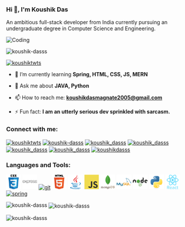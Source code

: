 ### Hi 👋, I'm Koushik Das
An ambitious full-stack developer from India currently pursuing an undergraduate degree in Computer Science and Engineering.

![Coding](https://media.licdn.com/dms/image/D4D12AQH4mcQALwgZ7Q/article-cover_image-shrink_600_2000/0/1691989932071?e=2147483647&v=beta&t=uwm5lxFiqURXuzG_xnf9hrIr-_sojSaQ4ggruUAYsmU)

<p align="left"> <img src="https://komarev.com/ghpvc/?username=koushik-dasss&label=Profile%20views&color=0e75b6&style=flat" alt="koushik-dasss" /> </p>

<p align="left"> <a href="https://twitter.com/koushiktwts" target="blank"><img src="https://img.shields.io/twitter/follow/koushiktwts?logo=twitter&style=for-the-badge" alt="koushiktwts" /></a> </p>

- 🌱 I’m currently learning **Spring, HTML, CSS, JS, MERN**

- 💬 Ask me about **JAVA, Python**

- 📫 How to reach me: **koushikdasmagnate2005@gmail.com**

- ⚡ Fun fact: **I am an utterly serious dev sprinkled with sarcasm.**

### Connect with me:

<p align="left">
<a href="https://twitter.com/koushiktwts" target="blank"><img align="center" src="https://raw.githubusercontent.com/rahuldkjain/github-profile-readme-generator/master/src/images/icons/Social/twitter.svg" alt="koushiktwts" height="30" width="40" /></a>
<a href="https://linkedin.com/in/koushik-dasss" target="blank"><img align="center" src="https://raw.githubusercontent.com/rahuldkjain/github-profile-readme-generator/master/src/images/icons/Social/linked-in-alt.svg" alt="koushik-dasss" height="30" width="40" /></a>
<a href="https://www.codechef.com/users/koushik_dasss" target="blank"><img align="center" src="https://cdn.jsdelivr.net/npm/simple-icons@3.1.0/icons/codechef.svg" alt="koushik_dasss" height="30" width="40" /></a>
<a href="https://www.hackerrank.com/koushik_dasss" target="blank"><img align="center" src="https://raw.githubusercontent.com/rahuldkjain/github-profile-readme-generator/master/src/images/icons/Social/hackerrank.svg" alt="koushik_dasss" height="30" width="40" /></a>
<a href="https://codeforces.com/profile/koushik_dasss" target="blank"><img align="center" src="https://raw.githubusercontent.com/rahuldkjain/github-profile-readme-generator/master/src/images/icons/Social/codeforces.svg" alt="koushik_dasss" height="30" width="40" /></a>
<a href="https://www.leetcode.com/koushik_dasss" target="blank"><img align="center" src="https://raw.githubusercontent.com/rahuldkjain/github-profile-readme-generator/master/src/images/icons/Social/leet-code.svg" alt="koushik_dasss" height="30" width="40" /></a>
<a href="https://auth.geeksforgeeks.org/user/koushikdasss" target="blank"><img align="center" src="https://raw.githubusercontent.com/rahuldkjain/github-profile-readme-generator/master/src/images/icons/Social/geeks-for-geeks.svg" alt="koushikdasss" height="30" width="40" /></a>
</p>

### Languages and Tools:

<p align="left">
<a href="https://www.w3schools.com/css/" target="_blank" rel="noreferrer"><img src="https://raw.githubusercontent.com/devicons/devicon/master/icons/css3/css3-original-wordmark.svg" alt="css3" width="40" height="40"/></a>
<a href="https://expressjs.com" target="_blank" rel="noreferrer"><img src="https://raw.githubusercontent.com/devicons/devicon/master/icons/express/express-original-wordmark.svg" alt="express" width="40" height="40"/></a>
<a href="https://git-scm.com/" target="_blank" rel="noreferrer"><img src="https://www.vectorlogo.zone/logos/git-scm/git-scm-icon.svg" alt="git" width="40" height="40"/></a>
<a href="https://www.w3.org/html/" target="_blank" rel="noreferrer"><img src="https://raw.githubusercontent.com/devicons/devicon/master/icons/html5/html5-original-wordmark.svg" alt="html5" width="40" height="40"/></a>
<a href="https://www.java.com" target="_blank" rel="noreferrer"><img src="https://raw.githubusercontent.com/devicons/devicon/master/icons/java/java-original.svg" alt="java" width="40" height="40"/></a>
<a href="https://developer.mozilla.org/en-US/docs/Web/JavaScript" target="_blank" rel="noreferrer"><img src="https://raw.githubusercontent.com/devicons/devicon/master/icons/javascript/javascript-original.svg" alt="javascript" width="40" height="40"/></a>
<a href="https://www.mongodb.com/" target="_blank" rel="noreferrer"><img src="https://raw.githubusercontent.com/devicons/devicon/master/icons/mongodb/mongodb-original-wordmark.svg" alt="mongodb" width="40" height="40"/></a>
<a href="https://www.mysql.com/" target="_blank" rel="noreferrer"><img src="https://raw.githubusercontent.com/devicons/devicon/master/icons/mysql/mysql-original-wordmark.svg" alt="mysql" width="40" height="40"/></a>
<a href="https://nodejs.org" target="_blank" rel="noreferrer"><img src="https://raw.githubusercontent.com/devicons/devicon/master/icons/nodejs/nodejs-original-wordmark.svg" alt="nodejs" width="40" height="40"/></a>
<a href="https://www.python.org" target="_blank" rel="noreferrer"><img src="https://raw.githubusercontent.com/devicons/devicon/master/icons/python/python-original.svg" alt="python" width="40" height="40"/></a>
<a href="https://reactjs.org/" target="_blank" rel="noreferrer"><img src="https://raw.githubusercontent.com/devicons/devicon/master/icons/react/react-original-wordmark.svg" alt="react" width="40" height="40"/></a>
<a href="https://spring.io/" target="_blank" rel="noreferrer"><img src="https://www.vectorlogo.zone/logos/springio/springio-icon.svg" alt="spring" width="40" height="40"/></a>
</p>

<p><img align="left" src="https://github-readme-stats.vercel.app/api/top-langs?username=koushik-dasss&show_icons=true&locale=en&layout=compact" alt="koushik-dasss" /></p>

<p>&nbsp;<img align="center" src="https://github-readme-stats.vercel.app/api?username=koushik-dasss&show_icons=true&locale=en" alt="koushik-dasss" /></p>

<p><img align="center" src="https://github-readme-streak-stats.herokuapp.com/?user=koushik-dasss&" alt="koushik-dasss" /></p>
